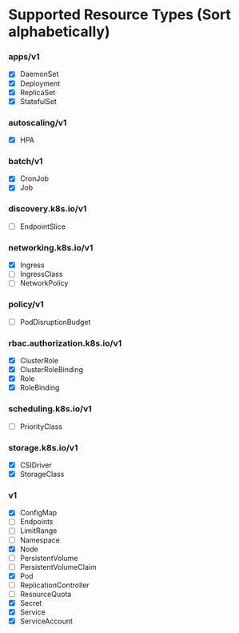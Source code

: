 # Supported Resource Types (Sort alphabetically)

### apps/v1

- [X] DaemonSet
- [X] Deployment
- [X] ReplicaSet
- [X] StatefulSet

### autoscaling/v1

- [X] HPA

### batch/v1

- [X] CronJob
- [X] Job

### discovery.k8s.io/v1

- [ ] EndpointSlice

### networking.k8s.io/v1

- [X] Ingress
- [ ] IngressClass
- [ ] NetworkPolicy

### policy/v1

- [ ] PodDisruptionBudget

### rbac.authorization.k8s.io/v1

- [X] ClusterRole
- [X] ClusterRoleBinding
- [X] Role
- [X] RoleBinding

### scheduling.k8s.io/v1

- [ ] PriorityClass

### storage.k8s.io/v1

- [X] CSIDriver
- [X] StorageClass

### v1

- [X] ConfigMap
- [ ] Endpoints
- [ ] LimitRange
- [ ] Namespace
- [X] Node
- [ ] PersistentVolume
- [ ] PersistentVolumeClaim
- [X] Pod
- [ ] ReplicationController
- [ ] ResourceQuota
- [X] Secret
- [X] Service
- [X] ServiceAccount
